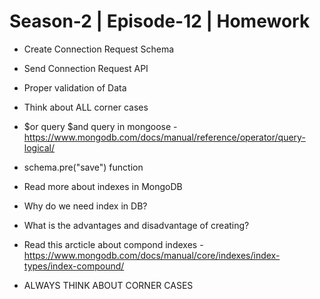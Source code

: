 # Season-2 | Episode-12 | Homework

- Create Connection Request Schema

- Send Connection Request API

- Proper validation of Data

- Think about ALL corner cases

- $or query $and query in mongoose - https://www.mongodb.com/docs/manual/reference/operator/query-logical/

- schema.pre("save") function

- Read more about indexes in MongoDB

- Why do we need index in DB?

- What is the advantages and disadvantage of creating?

- Read this arcticle about compond indexes - https://www.mongodb.com/docs/manual/core/indexes/index-types/index-compound/

- ALWAYS THINK ABOUT CORNER CASES
